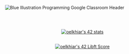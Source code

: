 
![Blue Illustration Programming  Google Classroom Header](https://user-images.githubusercontent.com/104714064/196247688-8d794698-6be2-47e8-a3e3-64b4d0f2f4fe.jpeg)

<br/>

<div align="center">
<br/>


<a href="https://github.com/elkhiarii"><img src="https://badge42.vercel.app/api/v2/clari1mve00690fmnkj0hapk2/stats?cursusId=21&coalitionId=74" alt="oelkhiar's 42 stats" /></a> 

<br/><a style="font-weight=23" href="https://github.com/elkhiarii"><img src="https://badge42.vercel.app/api/v2/clari1mve00690fmnkj0hapk2/project/2825946" alt="oelkhiar's 42 Libft Score" /></a>



</div>

